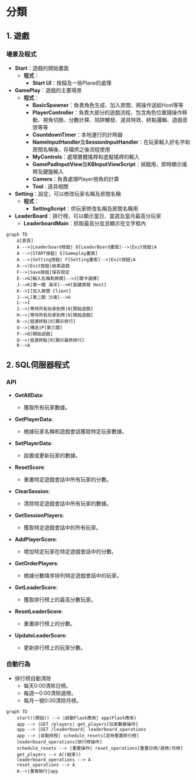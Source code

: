 # 分類

## 1. 遊戲
### 場景及程式
  * **Start**：遊戲的開始畫面
      * **程式**：
          * **Start UI**：按鈕及一些Plane的處理
  * **GamePlay**：遊戲的主要場景
      * **程式**：
          * **BasicSpawner**：負責角色生成、加入房間、將操作送給Host等等
          * **PlayerController**：負責大部分的遊戲流程，包含角色位置隨操作移動、視角切換、分數計算、陷阱觸發、道具特效、終點邏輯、遊戲音效等等
          * **CountdownTimer**：本地運行的計時器
          * **NameInputHandler**及**SessionInputHandler**：在玩家輸入好名字和房間名稱後，存檔供之後流程使用
          * **MyControls**：處理實體搖桿和虛擬搖桿的輸入
          * **GamePadInputView**及**KBInputViewScript**：偵錯用，即時顯示搖桿及鍵盤輸入
          * **Camera**：負責處理Player視角的計算
          * **Tool** : 道具相關
* **Setting**：設定，可以修改玩家名稱及房間名稱
    * **程式**：
      * **SettingScript**：供玩家修改名稱及房間名稱用
* **LeaderBoard**：排行榜，可以顯示當日、當週及當月最高分玩家
    * **LeaderboardMain**：抓取最高分並且顯示在文字框內
``` mermaid
graph TD
    A[首頁]
    A -->|Leaderboard按鈕| D[LeaderBoard畫面]-->|Exit按鈕|A
    A -->|START按鈕| E[Gameplay畫面]
    A -->|Setting按鈕| F[Setting畫面]-->|Exit按鈕|A
    A-->|Exit按鈕|結束遊戲
    F-->|Save按鈕|保存設定
    E-->G[輸入名稱和房間]-->J[關卡選擇]
    J-->K[第一關 海洋]-->H[創建房間 Host]
    K-->I[加入房間 Client]
    J-->L[第二關 沙漠]-->H
    L-->I
    I-->|等待所有玩家到齊|N[開始遊戲]
    H-->|等待所有玩家到齊|N[開始遊戲]
    N-->|抵達終點|O[顯示排行]
    O-->|傳送|P[第三關]
    P-->Q[開始遊戲]
    Q-->|抵達終點|R[顯示最終排行]
    R-->A
```
## 2. SQL伺服器程式

### API

* **GetAllData**:
  * 獲取所有玩家數據。
  
* **GetPlayerData**:
  * 根據玩家名稱和遊戲會話獲取特定玩家數據。

* **SetPlayerData**:
  * 設置或更新玩家的數據。

* **ResetScore**:
  * 重置特定遊戲會話中所有玩家的分數。

* **ClearSession**:
  * 清除特定遊戲會話中所有玩家的數據。

* **GetSessionPlayers**:
  * 獲取特定遊戲會話中的所有玩家。

* **AddPlayerScore**:
  * 增加特定玩家在特定遊戲會話中的分數。

* **GetOrderPlayers**:
  * 根據分數降序排列特定遊戲會話中的玩家。

* **GetLeaderScore**:
  * 獲取排行榜上的最高分數玩家。

* **ResetLeaderScore**:
  * 重置排行榜上的分數。

* **UpdateLeaderScore**:
  * 更新排行榜上的玩家分數。

### 自動行為

* 排行榜自動清除
  * 每天0:00清除日榜。
  * 每週一0:00清除週榜。
  * 每月一號0:00清除月榜。
```mermaid
graph TD
    start((開始)) --> |啟動Flask應用| app(Flask應用)
    app --> |GET /players| get_players[玩家數據操作]
    app --> |GET /leaderboard| leaderboard_operations
    app --> |自動排程| schedule_resets[定時重置排行榜]
    leaderboard_operations[排行榜操作]
    schedule_resets --> |重置操作| reset_operations[重置日榜/週榜/月榜]
    get_players --> A((結束))
    leaderboard_operations --> A
    reset_operations --> A
    A-->|重複執行|app

```